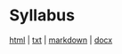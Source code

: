 Syllabus
========

[html](/syllabus.html) | [txt](/syllabus.txt) | [markdown](/syllabus.md) | [docx](/syllabus.docx)

